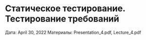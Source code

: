 # Статическое тестирование. Тестирование требований

Дата: April 30, 2022
Материалы: Presentation_4.pdf, Lecture_4.pdf